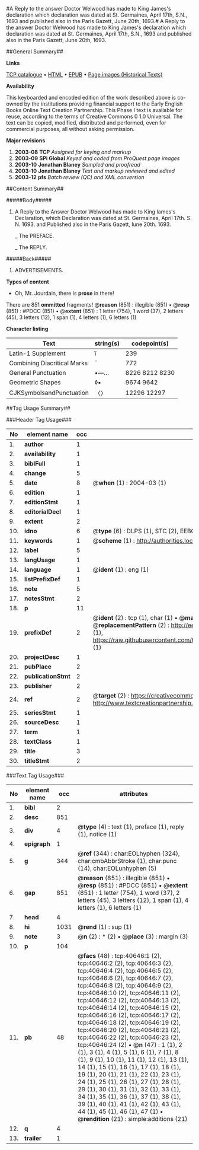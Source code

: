 #A Reply to the answer Doctor Welwood has made to King James's declaration which declaration was dated at St. Germaines, April 17th, S.N., 1693 and published also in the Paris Gazett, June 20th, 1693.#
A Reply to the answer Doctor Welwood has made to King James's declaration which declaration was dated at St. Germaines, April 17th, S.N., 1693 and published also in the Paris Gazett, June 20th, 1693.

##General Summary##

**Links**

[TCP catalogue](http://www.ota.ox.ac.uk/tcp/)  • 
[HTML](http://tei.it.ox.ac.uk/tcp/Texts-HTML/free/A57/A57020.html)  • 
[EPUB](http://tei.it.ox.ac.uk/tcp/Texts-EPUB/free/A57/A57020.epub) • 
[Page images (Historical Texts)](https://data.historicaltexts.jisc.ac.uk/view?pubId=eebo-07944650e&pageId=eebo-07944650e-40646-1)

**Availability**

This keyboarded and encoded edition of the
	       work described above is co-owned by the institutions
	       providing financial support to the Early English Books
	       Online Text Creation Partnership. This Phase I text is
	       available for reuse, according to the terms of Creative
	       Commons 0 1.0 Universal. The text can be copied,
	       modified, distributed and performed, even for
	       commercial purposes, all without asking permission.

**Major revisions**

1. __2003-08__ __TCP__ *Assigned for keying and markup*
1. __2003-09__ __SPi Global__ *Keyed and coded from ProQuest page images*
1. __2003-10__ __Jonathan Blaney__ *Sampled and proofread*
1. __2003-10__ __Jonathan Blaney__ *Text and markup reviewed and edited*
1. __2003-12__ __pfs__ *Batch review (QC) and XML conversion*

##Content Summary##

#####Body#####

1. A Reply to the Answer Doctor Welwood has made to King Iames's Declaration, which Declaration was dated at St. Germaines, April 17th. S. N. 1693. and Published also in the Paris Gazett, Iune 20th. 1693.

    _ The PREFACE.

    _ The REPLY.

#####Back#####

1. ADVERTISEMENTS.

**Types of content**

  * Oh, Mr. Jourdain, there is **prose** in there!

There are 851 **ommitted** fragments! 
 @__reason__ (851) : illegible (851)  •  @__resp__ (851) : #PDCC (851)  •  @__extent__ (851) : 1 letter (754), 1 word (37), 2 letters (45), 3 letters (12), 1 span (1), 4 letters (1), 6 letters (1)

**Character listing**


|Text|string(s)|codepoint(s)|
|---|---|---|
|Latin-1 Supplement|ï|239|
|Combining             Diacritical Marks|̄|772|
|General Punctuation|•—…|8226 8212 8230|
|Geometric Shapes|◊▪|9674 9642|
|CJKSymbolsandPunctuation|〈〉|12296 12297|

##Tag Usage Summary##

###Header Tag Usage###

|No|element name|occ|attributes|
|---|---|---|---|
|1.|__author__|1||
|2.|__availability__|1||
|3.|__biblFull__|1||
|4.|__change__|5||
|5.|__date__|8| @__when__ (1) : 2004-03 (1)|
|6.|__edition__|1||
|7.|__editionStmt__|1||
|8.|__editorialDecl__|1||
|9.|__extent__|2||
|10.|__idno__|6| @__type__ (6) : DLPS (1), STC (2), EEBO-CITATION (1), OCLC (1), VID (1)|
|11.|__keywords__|1| @__scheme__ (1) : http://authorities.loc.gov/ (1)|
|12.|__label__|5||
|13.|__langUsage__|1||
|14.|__language__|1| @__ident__ (1) : eng (1)|
|15.|__listPrefixDef__|1||
|16.|__note__|5||
|17.|__notesStmt__|2||
|18.|__p__|11||
|19.|__prefixDef__|2| @__ident__ (2) : tcp (1), char (1)  •  @__matchPattern__ (2) : ([0-9\-]+):([0-9IVX]+) (1), (.+) (1)  •  @__replacementPattern__ (2) : http://eebo.chadwyck.com/downloadtiff?vid=$1&page=$2 (1), https://raw.githubusercontent.com/textcreationpartnership/Texts/master/tcpchars.xml#$1 (1)|
|20.|__projectDesc__|1||
|21.|__pubPlace__|2||
|22.|__publicationStmt__|2||
|23.|__publisher__|2||
|24.|__ref__|2| @__target__ (2) : https://creativecommons.org/publicdomain/zero/1.0/ (1), http://www.textcreationpartnership.org/docs/. (1)|
|25.|__seriesStmt__|1||
|26.|__sourceDesc__|1||
|27.|__term__|1||
|28.|__textClass__|1||
|29.|__title__|3||
|30.|__titleStmt__|2||


###Text Tag Usage###

|No|element name|occ|attributes|
|---|---|---|---|
|1.|__bibl__|2||
|2.|__desc__|851||
|3.|__div__|4| @__type__ (4) : text (1), preface (1), reply (1), notice (1)|
|4.|__epigraph__|1||
|5.|__g__|344| @__ref__ (344) : char:EOLhyphen (324), char:cmbAbbrStroke (1), char:punc (14), char:EOLunhyphen (5)|
|6.|__gap__|851| @__reason__ (851) : illegible (851)  •  @__resp__ (851) : #PDCC (851)  •  @__extent__ (851) : 1 letter (754), 1 word (37), 2 letters (45), 3 letters (12), 1 span (1), 4 letters (1), 6 letters (1)|
|7.|__head__|4||
|8.|__hi__|1031| @__rend__ (1) : sup (1)|
|9.|__note__|3| @__n__ (2) : * (2)  •  @__place__ (3) : margin (3)|
|10.|__p__|104||
|11.|__pb__|48| @__facs__ (48) : tcp:40646:1 (2), tcp:40646:2 (2), tcp:40646:3 (2), tcp:40646:4 (2), tcp:40646:5 (2), tcp:40646:6 (2), tcp:40646:7 (2), tcp:40646:8 (2), tcp:40646:9 (2), tcp:40646:10 (2), tcp:40646:11 (2), tcp:40646:12 (2), tcp:40646:13 (2), tcp:40646:14 (2), tcp:40646:15 (2), tcp:40646:16 (2), tcp:40646:17 (2), tcp:40646:18 (2), tcp:40646:19 (2), tcp:40646:20 (2), tcp:40646:21 (2), tcp:40646:22 (2), tcp:40646:23 (2), tcp:40646:24 (2)  •  @__n__ (47) : 1 (1), 2 (1), 3 (1), 4 (1), 5 (1), 6 (1), 7 (1), 8 (1), 9 (1), 10 (1), 11 (1), 12 (1), 13 (1), 14 (1), 15 (1), 16 (1), 17 (1), 18 (1), 19 (1), 20 (1), 21 (1), 22 (1), 23 (1), 24 (1), 25 (1), 26 (1), 27 (1), 28 (1), 29 (1), 30 (1), 31 (1), 32 (1), 33 (1), 34 (1), 35 (1), 36 (1), 37 (1), 38 (1), 39 (1), 40 (1), 41 (1), 42 (1), 43 (1), 44 (1), 45 (1), 46 (1), 47 (1)  •  @__rendition__ (21) : simple:additions (21)|
|12.|__q__|4||
|13.|__trailer__|1||
